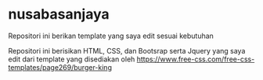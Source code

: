 # nusabasanjaya
Repositori ini berikan template yang saya edit sesuai kebutuhan

Repositori ini berisikan HTML, CSS, dan Bootsrap serta Jquery yang saya edit dari template yang disediakan oleh https://www.free-css.com/free-css-templates/page269/burger-king
